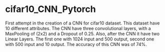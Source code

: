 # cifar10_CNN_Pytorch
First attempt in the creation of a CNN for cifar10 dataset. This dataset have 10 different attributes. The CNN have three convolutional layers, with a MaxPooling of (2x2) and a Dropout of 0.25. Also, after the CNN it have two Linear Layers. The first one with 1024 input and 500 output, second one with 500 input and 10 output.
The accuracy of this CNN was of 74%.
